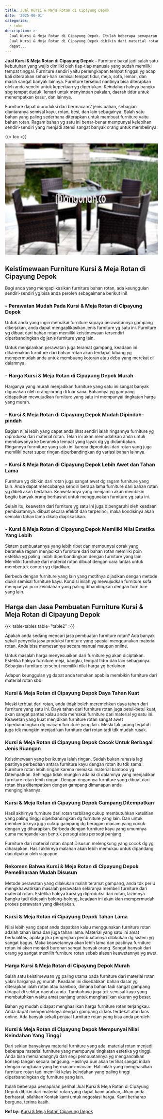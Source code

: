```yaml
---
title: Jual Kursi & Meja Rotan di Cipayung Depok
date: '2025-06-01'
categories:
  - toko
description: >-
  Jual Kursi & Meja Rotan di Cipayung Depok. Itulah beberapa pemaparan perihal
  Jual Kursi & Meja Rotan di Cipayung Depok dibikin dari material rotan yang
  dapat...
---
```


**Jual Kursi & Meja Rotan di Cipayung Depok** – Furniture bakal jadi salah satu kebutuhan yang wajib dimiliki oleh tiap-tiap manusia yang sudah memiliki tempat tinggal. Furniture sendiri yaitu perlengkapan tempat tinggal yg acap kali diterapkan sehari-hari semisal tempat tidur, meja, sofa, lemari, dan masih sangat banyak lainnya. Furniture tersebut nantinya bisa diterapkan oleh anda sendiri untuk keperluan yg diperlukan. Keindahan halnya bangku sbg tempat duduk, lemari untuk menyimpan pakaian, daerah tidur untuk menempatkan kasur, dan lainnya.

Furniture dapat diproduksi dari bermacam2 jenis bahan, sebagian diantaranya semisal kayu, rotan, besi, dan lain sebagainya. Salah satu bahan yang paling sederhana diterapkan untuk membuat furniture yaitu bahan rotan. Ragam bahan yg satu ini benar-benar mempunyai kelebihan sendiri-sendiri yang menjadi atensi sangat banyak orang untuk membelinya.

{{< toc >}}

![Jual Kursi & Meja Rotan di Cipayung Depok](/images/kursi-meja-rotan-murah22.png)

## Keistimewaan Furniture Kursi & Meja Rotan di Cipayung Depok

Bagi anda yang mengaplikasikan furniture bahan rotan, ada keunggulan sendiri-sendiri yg bisa anda peroleh sebagaimana berikut ini!

### \- Perawatan Mudah Pada Kursi & Meja Rotan di Cipayung Depok

Untuk anda yang ingin memakai furniture supaya perawatannya gampang dikerjakan, anda dapat mengaplikasikan jenis furniture yg satu ini. Furniture yg dibuat dari bahan rotan memiliki keistimewaan tersendiri diperbandingkan dg jenis furniture yang lain.

Untuk menjalankan perawatan juga teramat gampang, keadaan ini dikarenakan furniture dari bahan rotan akan terdapat lubang yg mempermudah anda untuk membuang kotoran atau debu yang merekat di dalamnya.

### \- Harga Kursi & Meja Rotan di Cipayung Depok Murah

Harganya yang murah menjadikan furniture yang satu ini sangat banyak digunakan oleh orang-orang di luar sana. Bahannya yg gampang didapatkan mewujudkan furniture yang satu ini mempunyai tingkatan harga yang murah.

### \- Kursi & Meja Rotan di Cipayung Depok Mudah Dipindah-pindah

Bagian nilai lebih yang dapat anda lihat sendiri ialah ringannya furniture yg diproduksi dari material rotan. Telah ini akan memudahkan anda untuk membawanya ke beraneka tempat yang layak dg yg didambakan. Ringannya funrniture yang satu ini karena diproduksi dari rotan yang juga memiliki berat super ringan diperbandingkan dg variasi bahan lainnya.

### \- Kursi & Meja Rotan di Cipayung Depok Lebih Awet dan Tahan Lama

Furniture yg dibikin dari rotan juga sangat awet dg ragam furniture yang lain. Anda dapat mencobanya sendiri berapa lama furniture dari bahan rotan yg dibeli akan bertahan. Keawetannya yang menjamin akan membikin begitu banyak orang berhasrat untuk menggunakan furniture yg satu ini.

Selain itu, keawetan dari furniture yg satu ini juga dipengaruhi oleh keadaan pembuatannya. dibuat secara efektif dan terperinci, maka kondisinya akan semakin tahan lama dikala diaplikasikan.

### \- Kursi & Meja Rotan di Cipayung Depok Memiliki Nilai Estetika Yang Lebih

Sistem pembuatannya yang lebih ribet dan mempunyai corak yang beraneka ragam menjadikan furniture dari bahan rotan memiliki poin estetika yg paling indah diperbandingkan dengan furniture yang lain. Memiliki furniture dari material rotan dibuat dengan cara lantas untuk membentuk contoh yg dijadikan.

Berbeda dengan furniture yang lain yang motifnya dijadikan dengan metode diukir semisal furniture kayu. Kondisi inilah yg mewujudkan furniture sofa mempunyai poin keindahan yang paling dibandingkan dengan furniture yang lain.

## Harga dan Jasa Pembuatan Furniture Kursi & Meja Rotan di Cipayung Depok

{{< table-tables table="table2" >}}

Apakah anda sedang mencari jasa pembuatan furniture rotan? Ada banyak sekali penyedia jasa produksi furniture yang spesial menggunakan material rotan. Anda bisa memesannya secara manual maupun online.

Untuk masalah harga menyesuaikan dari furniture yg akan diciptakan. Estetika halnya furniture meja, bangku, tempat tidur dan lain sebagainya. Sebagian furniture tersebut memiliki nilai harga yg berlainan.

Adapun keunggulan yg dapat anda temukan apabila membikin furniture dari material rotan sbb:

### Kursi & Meja Rotan di Cipayung Depok Daya Tahan Kuat

Meski terbuat dari rotan, anda tidak boleh meremehkan daya tahan dari furniture yang satu ini. Daya tahan dari furniture rotan juga betul-betul kuat, akan sangat pantas kalau anda memakai furniture dari material yg satu ini. Keawetan yang kuat menjdikan furniture rotan sangat awet diperbandingkan dg macam furniture yang lain. Meski tak jarang terjatuh juga tdk mungkin menjadikan furniture dari rotan tadi tdk mudah rusak.

### Kursi & Meja Rotan di Cipayung Depok Cocok Untuk Berbagai Jenis Ruangan

Keistimewaan yang berikutnya ialah ringan. Sudah bukan rahasia lagi pastinya perbedaan antara furniture kayu dengan rotan itu tdk sama. Furniture rotan lebih ringan karena memakai material bamboo yg Ditempatkan. Sehingga tidak mungkin ada isi di dalamnya yang menjadikan furniture rotan lebih ringan. Dengan ringannya furniture yang dibuat dari rotan bisa ditempatkan dengan gampang dimanapun anda menginginkannya.

### Kursi & Meja Rotan di Cipayung Depok Gampang Ditempatkan

Hasil akhirnya furniture dari rotan terbilang cukup membutuhkan ketelitian yang paling tinggi diperbandingkan dg furniture yang lain. Dan untuk membentuknya juga cukup gampang dg beragam macam yang cocok dengan yg diharapkan. Berbeda dengan furniture kayu yang umumnya cuma mengandalkan bentuk persegi atau persegi panjang.

Furniture dari material rotan dapat Disusun melengkung yang cocok dg yg diharapkan. Hasil akhirnya malahan akan lebih memukau untuk dipandang dan dipakai oleh siapapun.

### Rekomen Bahwa Kursi & Meja Rotan di Cipayung Depok Pemeliharaan Mudah Disusun

Metode perawatan yang dilakukan malah teramat gampang, anda tdk perlu mengkhawatirkan masalah perawatan sekiranya membeli furniture dari material rotan. Estetika halnya kursi yg diproduksi dari rotan, lazimnya bangku tadi didesain bolong-bolong, keadaan ini akan kian mempermudah proses perawatan yang dikerjakan.

### Kursi & Meja Rotan di Cipayung Depok Tahan Lama

Nilai lebih yang dapat anda dapatkan kalau menggunakan furniture rotan adalah tahan lama dan juga tahan lama. Material yang satu ini amat berkualitas, apalagi jika pengerjaan pembuatannya dilakukan dg sistem yg sangat bagus. Maka keawetannya akan lebih lama dan pastinya furniture rotan ini akan menjadi buronan sangat banyak orang. Sangat banyak dari orang yg sangat memilih furniture rotan sebab alasan keawetannya yg awet.

### Harga Kursi & Meja Rotan di Cipayung Depok Murah

Salah satu keistimewaan yg paling utama pada furniture dari material rotan yakni harganya yg murah. Keadaan ini disebabkan bahan dasar yg diterapkan ialah rotan atau bamboo, dimana bahan tadi sangat gampang didapat di sekitar daerah anda. Tumbuhnya juga tdk semisal kayu yang membutuhkan waktu amat panjang untuk menghasilkan ukuran yg besar.

Bahan yg mudah didapat menghasilkan harga furniture rotan terjangkau. Anda dapat memperolehnya dengan gampang di kios terdekat atau kios online. Ada banyak sekali penjual furniture rotan yang bisa anda peroleh.

### Kursi & Meja Rotan di Cipayung Depok Mempunyai Nilai Keindahan Yang Tinggi

Dari sekian banyaknya material furniture yang ada, material rotan menjadi beberapa material furniture yang mempunyai tingkatan estetika yg tinggi. Anda bisa memandangnya dari segi pembuatannya yg mengandalkan konsep tangan secara langsung. Hasilnya pun akan terlihat sangat indah dengan rangkaian yang bermacam-macam. Hal inilah yang menghasilkan furniture rotan tadi memiliki kelas keindahan yang paling tinggi diperbandingkan dg furniture yang lain.

Itulah beberapa pemaparan perihal Jual Kursi & Meja Rotan di Cipayung Depok dibikin dari material rotan yang dapat kami uraikan, Jikan anda berhasrat, silahkan Kontak kami untuk negosiasi harga. Kami berharap berguna, terima kasih.

**Ref by:** [Kursi & Meja Rotan Cipayung Depok](https://id.wikipedia.org/wiki/Kursi)
